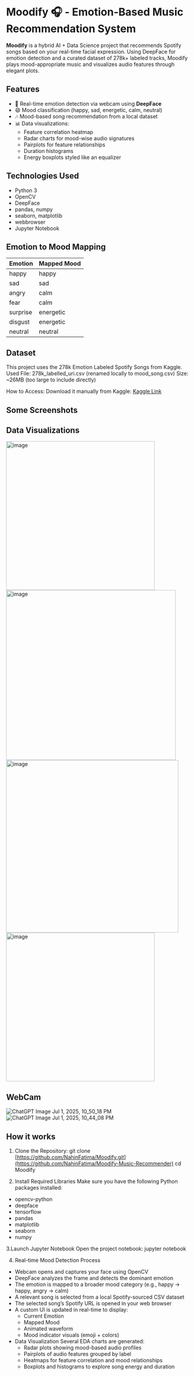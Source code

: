 # Moodify 🎧 - Emotion-Based Music Recommendation System

**Moodify** is a hybrid AI + Data Science project that recommends Spotify songs based on your real-time facial expression. 
Using DeepFace for emotion detection and a curated dataset of 278k+ labeled tracks, 
Moodify plays mood-appropriate music and visualizes audio features through elegant plots.
## Features

- 🎥 Real-time emotion detection via webcam using **DeepFace**
- 😄 Mood classification (happy, sad, energetic, calm, neutral)
- 🎶 Mood-based song recommendation from a local dataset
- 📊 Data visualizations:
  - Feature correlation heatmap
  - Radar charts for mood-wise audio signatures
  - Pairplots for feature relationships
  - Duration histograms
  - Energy boxplots styled like an equalizer

## Technologies Used

- Python 3
- OpenCV
- DeepFace
- pandas, numpy
- seaborn, matplotlib
- webbrowser
- Jupyter Notebook

## Emotion to Mood Mapping

| Emotion    | Mapped Mood |
|------------|--------------|
| happy      | happy        |
| sad        | sad          |
| angry      | calm         |
| fear       | calm         |
| surprise   | energetic    |
| disgust    | energetic    |
| neutral    | neutral      |

## Dataset

This project uses the 278k Emotion Labeled Spotify Songs from Kaggle.
Used File: 278k_labelled_uri.csv (renamed locally to mood_song.csv)
Size: ~26MB (too large to include directly)

How to Access:
Download it manually from Kaggle:
[Kaggle Link](https://www.kaggle.com/datasets/abdullahorzan/moodify-dataset)

## Some Screenshots

## Data Visualizations 
<img width="400" alt="image" src="https://github.com/user-attachments/assets/2ece711a-1e43-4442-a326-c51b7ff15748" />
<img width="457" alt="image" src="https://github.com/user-attachments/assets/37061877-7d3d-4b6c-8e58-c00e646a39b1" />
<img width="464" alt="image" src="https://github.com/user-attachments/assets/01022aa7-d89b-4824-a663-a0811112c429" />
<img width="400" alt="image" src="https://github.com/user-attachments/assets/09675329-b8de-421b-8316-c27e77a47187" />

## WebCam
![ChatGPT Image Jul 1, 2025, 10_50_18 PM](https://github.com/user-attachments/assets/c292ad97-8194-413a-9e13-68289d925f79)
![ChatGPT Image Jul 1, 2025, 10_44_08 PM](https://github.com/user-attachments/assets/0fa963f8-5a33-44c9-92dd-00c93d9e7a39)
## How it works

1. Clone the Repository:
git clone [https://github.com/NahinFatima/Moodify.git](https://github.com/NahinFatima/Moodify-Music-Recommender)
cd Moodify

2. Install Required Libraries
Make sure you have the following Python packages installed:
- opencv-python
- deepface
- tensorflow 
- pandas
- matplotlib
- seaborn
- numpy

3.Launch Jupyter Notebook
Open the project notebook:
jupyter notebook

4. Real-time Mood Detection Process
- Webcam opens and captures your face using OpenCV
- DeepFace analyzes the frame and detects the dominant emotion
- The emotion is mapped to a broader mood category (e.g., happy → happy, angry → calm)
- A relevant song is selected from a local Spotify-sourced CSV dataset
- The selected song’s Spotify URL is opened in your web browser
- A custom UI is updated in real-time to display:
  - Current Emotion
  - Mapped Mood
  - Animated waveform
  - Mood indicator visuals (emoji + colors)
- Data Visualization
  Several EDA charts are generated:
  - Radar plots showing mood-based audio profiles
  - Pairplots of audio features grouped by label
  - Heatmaps for feature correlation and mood relationships
  - Boxplots and histograms to explore song energy and duration

